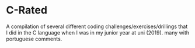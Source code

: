 # C-Rated
A compilation of several different coding challenges/exercises/drillings that I did in the C language when I was in my junior year at uni (2019). many with portuguese comments.
